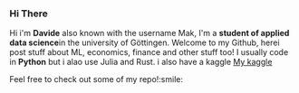 ### Hi There
<p>
Hi i'm <b>Davide</b> also known with the username Mak, I'm a <b>student of applied data science</b>in the university of Göttingen. Welcome to my Github, herei post stuff about ML, economics, finance and other stuff too!
I usually code in <b>Python</b> but i alao use Julia and Rust. i also have a kaggle <a href="https://www.kaggle.com/">My kaggle</a>
</p>
Feel free to check out some of my repo!:smile:

